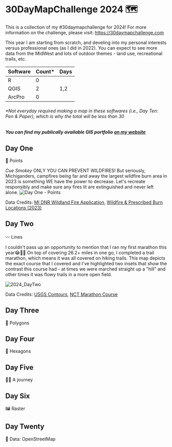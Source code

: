 # 30DayMapChallenge 2024 :world_map:

This is a collection of my #30daymapchallenge for 2024! For more information on the challenge, please visit: https://30daymapchallenge.com 

This year I am starting from scratch, and develing into my personal interests versus professional ones (as I did in 2022). You can expect to see more data from the MidWest and lots of outdoor themes - land use, recreational trails, etc.

| Software      | Count*        | Days          |
| ------------- | ------------- | ------------- |
| R             |  0            |     |
| QGIS          |  2            |  1,2           |
| ArcPro        | 0             |              |

###### *Not everyday required making a map in these softwares (i.e., Day Ten: Pen & Paper), which is why the total will be less than 30

##### You can find my publically available GIS portfolio [on my website](https://solloyd.wixsite.com/gisportfolio)


## Day One

📍 Points

*Cue Smokey* ONLY YOU CAN PREVENT WILDFIRES! But seriously, Michiganders, campfires being far and away the largest wildfire burn area in 2023 is something WE have the power to decrease. Let's recreate responsibly and make sure any fires lit are extinguished and never left alone.
![Day One - Points](https://github.com/user-attachments/assets/2cf643e9-d688-4788-a3b4-e9f92f2a22ee)

Data Credits: [MI DNR Wildland Fire Application](https://www.mcgi.state.mi.us/wildfire/index.html), [Wildfire & Prescribed Burn Locations (2023)](https://gis-midnr.opendata.arcgis.com/datasets/midnr::wildfire-prescribed-burn-locations-2023/explore?location=43.969648%2C-85.067508%2C6.82)

## Day Two

〰️ Lines

I couldn't pass up an opportunity to mention that I ran my first marathon this year😂🏃‍♀️ On top of covering 26.2+ miles in one go, I completed a trail marathon, which means it was all covered on hiking trails. This map depicts the exact course that I covered and I've highlighted two insets that show the contrast this course had - at times we were marched straight up a "hill" and other times it was flowy trails in a more open field.

![2024_DayTwo](https://github.com/user-attachments/assets/46592dbf-7808-4efc-b229-3e149e5ef52a)

Data Credits: [USGS Contours](https://www.sciencebase.gov/catalog/item/5a68b58ee4b06e28e9c70c00), [NCT Marathon Course](https://northcountrytrailrun.com/maps-spectators-and-pacers/)

## Day Three

🔲 Polygons


## Day Four

💠 Hexagons


## Day Five

🚶‍♀️ A journey


## Day Six

🖼️ Raster


## Day Twenty

📖 Data: OpenStreetMap


